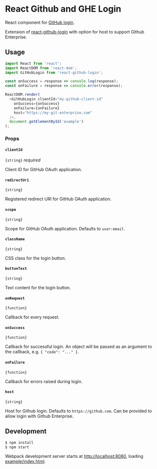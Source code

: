 # React Github and GHE Login

React component for [GitHub login](https://developer.github.com/v3/oauth/).

Extension of [react-github-login](https://github.com/checkr/react-github-login) with option for host to support Github Enterprise.

## Usage

```js
import React from 'react';
import ReactDOM from 'react-dom';
import GitHubLogin from 'react-github-login';

const onSuccess = response => console.log(response);
const onFailure = response => console.error(response);

ReactDOM.render(
  <GitHubLogin clientId="my-github-client-id"
    onSuccess={onSuccess}
    onFailure={onFailure}
    host="https://my-git-enterprise.com"
  />,
  document.getElementById('example')
);
```

### Props

#### `clientId`

`{string}` _required_

Client ID for GitHub OAuth application.

#### `redirectUri`

`{string}`

Registered redirect URI for GitHub OAuth application.

#### `scope`

`{string}`

Scope for GitHub OAuth application. Defaults to `user:email`.

#### `className`

`{string}`

CSS class for the login button.

#### `buttonText`

`{string}`

Text content for the login button.

#### `onRequest`

`{function}`

Callback for every request.

#### `onSuccess`

`{function}`

Callback for successful login. An object will be passed as an argument to the callback, e.g. `{ "code": "..." }`.

#### `onFailure`

`{function}`

Callback for errors raised during login.

#### `host`

`{string}`

Host for Github login. Defaults to `https://github.com`.
Can be provided to allow login with Github Enterprise.

## Development

```sh
$ npm install
$ npm start
```

Webpack development server starts at [http://localhost:8080](http://localhost:8080), loading [example/index.html](github.com/checkr/react-facebook-login/tree/master/example/index.html).

